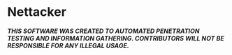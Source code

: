 Nettacker
=========

***THIS SOFTWARE WAS CREATED TO AUTOMATED PENETRATION TESTING AND INFORMATION GATHERING. CONTRIBUTORS WILL NOT BE RESPONSIBLE FOR ANY ILLEGAL USAGE.***
